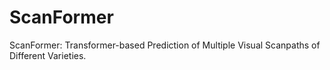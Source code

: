 # ScanFormer
ScanFormer: Transformer-based Prediction of Multiple Visual Scanpaths of Different Varieties.
